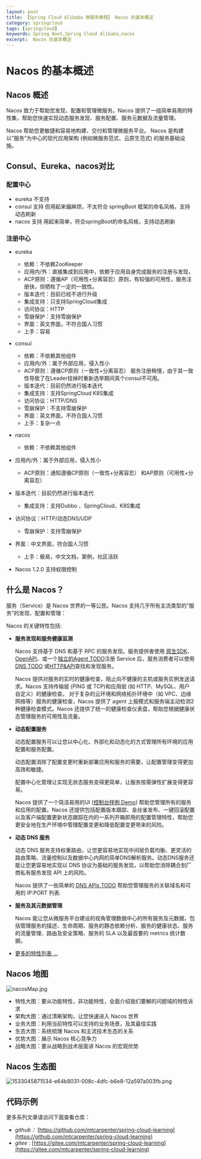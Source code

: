 ```yaml
---
layout: post
title: 【Spring Cloud Alibaba 微服务教程】 Nacos 的基本概述
category: springcloud
tags: [springcloud]
keywords: Spring Boot,Spring Cloud Alibaba,nacos
excerpt:  Nacos 的基本概述
---
```


# Nacos 的基本概述

##  Nacos 概述

Nacos 致力于帮助您发现、配置和管理微服务。Nacos 提供了一组简单易用的特性集，帮助您快速实现动态服务发现、服务配置、服务元数据及流量管理。

Nacos 帮助您更敏捷和容易地构建、交付和管理微服务平台。 Nacos 是构建以“服务”为中心的现代应用架构 (例如微服务范式、云原生范式) 的服务基础设施。

## Consul、Eureka、nacos对比

### 配置中心

- eureka 不支持
- consul 支持 但用起来偏麻烦，不太符合 springBoot 框架的命名风格，支持动态刷新
- nacos 支持 用起来简单，符合springBoot的命名风格，支持动态刷新

### 注册中心

- eureka

  - 依赖：不依赖ZooKeeper
  - 应用内/外：直接集成到应用中，依赖于应用自身完成服务的注册与发现，
  - ACP原则：遵循AP（可用性+分离容忍）原则，有较强的可用性，服务注册快，但牺牲了一定的一致性。
  - 版本迭代：目前已经不进行升级
  - 集成支持：只支持SpringCloud集成
  - 访问协议：HTTP
  - 雪崩保护：支持雪崩保护
  - 界面：英文界面，不符合国人习惯
  - 上手：容易

- consul

  - 依赖：不依赖其他组件
  - 应用内/外：属于外部应用，侵入性小
  - ACP原则：遵循CP原则（一致性+分离容忍） 服务注册稍慢，由于其一致性导致了在Leader挂掉时重新选举期间真个consul不可用。
  - 版本迭代：目前仍然进行版本迭代
  - 集成支持：支持SpringCloud K8S集成
  - 访问协议：HTTP/DNS
  - 雪崩保护：不支持雪崩保护
  - 界面：英文界面，不符合国人习惯
  - 上手：复杂一点

- nacos

  - 依赖：不依赖其他组件
- 应用内/外：属于外部应用，侵入性小
  - ACP原则：通知遵循CP原则（一致性+分离容忍） 和AP原则（可用性+分离容忍）
- 版本迭代：目前仍然进行版本迭代
  - 集成支持：支持Dubbo 、SpringCloud、K8S集成
- 访问协议：HTTP/动态DNS/UDP
  - 雪崩保护：支持雪崩保护
- 界面：中文界面，符合国人习惯
  - 上手：极易，中文文档，案例，社区活跃
-  Nacos 1.2.0 支持权限控制
  


## 什么是 Nacos？

服务（Service）是 Nacos 世界的一等公民。Nacos 支持几乎所有主流类型的“服务”的发现、配置和管理：

Nacos 的关键特性包括:

- **服务发现和服务健康监测**

  Nacos 支持基于 DNS 和基于 RPC 的服务发现。服务提供者使用 [原生SDK](https://nacos.io/zh-cn/docs/sdk.html)、[OpenAPI](https://nacos.io/zh-cn/docs/open-API.html)、或一个[独立的Agent TODO](https://nacos.io/zh-cn/docs/other-language.html)注册 Service 后，服务消费者可以使用[DNS TODO](https://nacos.io/zh-cn/docs/xx) 或[HTTP&API](https://nacos.io/zh-cn/docs/open-API.html)查找和发现服务。

  Nacos 提供对服务的实时的健康检查，阻止向不健康的主机或服务实例发送请求。Nacos 支持传输层 (PING 或 TCP)和应用层 (如 HTTP、MySQL、用户自定义）的健康检查。 对于复杂的云环境和网络拓扑环境中（如 VPC、边缘网络等）服务的健康检查，Nacos 提供了 agent 上报模式和服务端主动检测2种健康检查模式。Nacos 还提供了统一的健康检查仪表盘，帮助您根据健康状态管理服务的可用性及流量。

- **动态配置服务**

  动态配置服务可以让您以中心化、外部化和动态化的方式管理所有环境的应用配置和服务配置。

  动态配置消除了配置变更时重新部署应用和服务的需要，让配置管理变得更加高效和敏捷。

  配置中心化管理让实现无状态服务变得更简单，让服务按需弹性扩展变得更容易。

  Nacos 提供了一个简洁易用的UI ([控制台样例 Demo](http://console.nacos.io/nacos/index.html)) 帮助您管理所有的服务和应用的配置。Nacos 还提供包括配置版本跟踪、金丝雀发布、一键回滚配置以及客户端配置更新状态跟踪在内的一系列开箱即用的配置管理特性，帮助您更安全地在生产环境中管理配置变更和降低配置变更带来的风险。

- **动态 DNS 服务**

  动态 DNS 服务支持权重路由，让您更容易地实现中间层负载均衡、更灵活的路由策略、流量控制以及数据中心内网的简单DNS解析服务。动态DNS服务还能让您更容易地实现以 DNS 协议为基础的服务发现，以帮助您消除耦合到厂商私有服务发现 API 上的风险。

  Nacos 提供了一些简单的 [DNS APIs TODO](https://nacos.io/zh-cn/docs/xx) 帮助您管理服务的关联域名和可用的 IP:PORT 列表.

- **服务及其元数据管理**

  Nacos 能让您从微服务平台建设的视角管理数据中心的所有服务及元数据，包括管理服务的描述、生命周期、服务的静态依赖分析、服务的健康状态、服务的流量管理、路由及安全策略、服务的 SLA 以及最首要的 metrics 统计数据。

- [更多的特性列表 ...](https://nacos.io/zh-cn/docs/roadmap.html)

## Nacos 地图

![nacosMap.jpg](http://mtcarpenter.oss-cn-beijing.aliyuncs.com/2020/nacosMap.jpg)

- 特性大图：要从功能特性，非功能特性，全面介绍我们要解的问题域的特性诉求
- 架构大图：通过清晰架构，让您快速进入 Nacos 世界
- 业务大图：利用当前特性可以支持的业务场景，及其最佳实践
- 生态大图：系统梳理 Nacos 和主流技术生态的关系
- 优势大图：展示 Nacos 核心竞争力
- 战略大图：要从战略到战术层面讲 Nacos 的宏观优势

## Nacos 生态图

![1533045871534-e64b8031-008c-4dfc-b6e8-12a597a003fb.png](http://mtcarpenter.oss-cn-beijing.aliyuncs.com/2020/1533045871534-e64b8031-008c-4dfc-b6e8-12a597a003fb.png)



## 代码示例

更多系列文章请访问下面查看仓库：

- *github：* [https://github.com/mtcarpenter/spring-cloud-learning](https://github.com/mtcarpenter/spring-cloud-learning)
- *gitee* :      [https://gitee.com/mtcarpenter/spring-cloud-learning](https://gitee.com/mtcarpenter/spring-cloud-learning)
